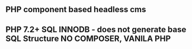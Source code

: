 PHP component based headless cms 
-----------------------------------
PHP 7.2+
SQL INNODB - does not generate
base SQL Structure
NO COMPOSER, VANILA PHP
-----------------------------------
